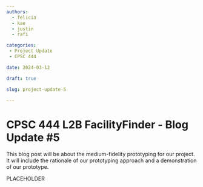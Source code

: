 ```yaml
---
authors:
  - felicia
  - kae
  - justin
  - rafi

categories:
 - Project Update
 - CPSC 444

date: 2024-03-12

draft: true

slug: project-update-5

---
```


# CPSC 444 L2B FacilityFinder - Blog Update #5

This blog post will be about the medium-fidelity prototyping for our project. It will include the rationale of our prototyping approach and a demonstration of our prototype.

<!-- more -->

PLACEHOLDER

